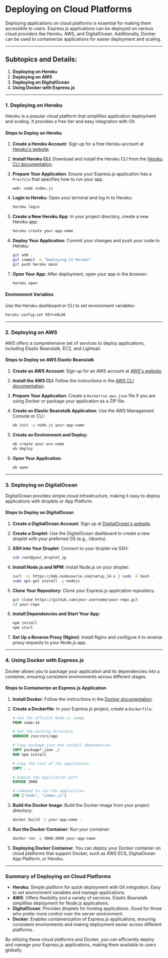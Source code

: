# **Deploying on Cloud Platforms**

Deploying applications on cloud platforms is essential for making them accessible to users. Express.js applications can be deployed on various cloud providers like Heroku, AWS, and DigitalOcean. Additionally, Docker can be used to containerize applications for easier deployment and scaling.

---

## **Subtopics and Details:**

1. **Deploying on Heroku**
2. **Deploying on AWS**
3. **Deploying on DigitalOcean**
4. **Using Docker with Express.js**

---

### **1. Deploying on Heroku**

Heroku is a popular cloud platform that simplifies application deployment and scaling. It provides a free tier and easy integration with Git.

#### **Steps to Deploy on Heroku**

1. **Create a Heroku Account**:
   Sign up for a free Heroku account at [Heroku's website](https://www.heroku.com).

2. **Install Heroku CLI**:
   Download and install the Heroku CLI from the [Heroku CLI documentation](https://devcenter.heroku.com/articles/heroku-cli).

3. **Prepare Your Application**:
   Ensure your Express.js application has a `Procfile` that specifies how to run your app.

   ```plaintext
   web: node index.js
   ```

4. **Login to Heroku**:
   Open your terminal and log in to Heroku:

   ```bash
   heroku login
   ```

5. **Create a New Heroku App**:
   In your project directory, create a new Heroku app:

   ```bash
   heroku create your-app-name
   ```

6. **Deploy Your Application**:
   Commit your changes and push your code to Heroku:

   ```bash
   git add .
   git commit -m "Deploying to Heroku"
   git push heroku main
   ```

7. **Open Your App**:
   After deployment, open your app in the browser:

   ```bash
   heroku open
   ```

#### **Environment Variables**

Use the Heroku dashboard or CLI to set environment variables:

```bash
heroku config:set KEY=VALUE
```

---

### **2. Deploying on AWS**

AWS offers a comprehensive set of services to deploy applications, including Elastic Beanstalk, EC2, and Lightsail.

#### **Steps to Deploy on AWS Elastic Beanstalk**

1. **Create an AWS Account**:
   Sign up for an AWS account at [AWS's website](https://aws.amazon.com).

2. **Install the AWS CLI**:
   Follow the instructions in the [AWS CLI documentation](https://docs.aws.amazon.com/cli/latest/userguide/cli-configure-quickstart.html).

3. **Prepare Your Application**:
   Create a `Dockerrun.aws.json` file if you are using Docker or package your application as a ZIP file.

4. **Create an Elastic Beanstalk Application**:
   Use the AWS Management Console or CLI:

   ```bash
   eb init -p node.js your-app-name
   ```

5. **Create an Environment and Deploy**:

   ```bash
   eb create your-env-name
   eb deploy
   ```

6. **Open Your Application**:

   ```bash
   eb open
   ```

---

### **3. Deploying on DigitalOcean**

DigitalOcean provides simple cloud infrastructure, making it easy to deploy applications with droplets or App Platform.

#### **Steps to Deploy on DigitalOcean**

1. **Create a DigitalOcean Account**:
   Sign up at [DigitalOcean's website](https://www.digitalocean.com).

2. **Create a Droplet**:
   Use the DigitalOcean dashboard to create a new droplet with your preferred OS (e.g., Ubuntu).

3. **SSH into Your Droplet**:
   Connect to your droplet via SSH:

   ```bash
   ssh root@your_droplet_ip
   ```

4. **Install Node.js and NPM**:
   Install Node.js on your droplet:

   ```bash
   curl -sL https://deb.nodesource.com/setup_14.x | sudo -E bash -
   sudo apt-get install -y nodejs
   ```

5. **Clone Your Repository**:
   Clone your Express.js application repository:

   ```bash
   git clone https://github.com/your-username/your-repo.git
   cd your-repo
   ```

6. **Install Dependencies and Start Your App**:

   ```bash
   npm install
   npm start
   ```

7. **Set Up a Reverse Proxy (Nginx)**:
   Install Nginx and configure it to reverse proxy requests to your Node.js app.

---

### **4. Using Docker with Express.js**

Docker allows you to package your application and its dependencies into a container, ensuring consistent environments across different stages.

#### **Steps to Containerize an Express.js Application**

1. **Install Docker**:
   Follow the instructions in the [Docker documentation](https://docs.docker.com/get-docker/).

2. **Create a Dockerfile**:
   In your Express.js project, create a `Dockerfile`:

   ```dockerfile
   # Use the official Node.js image
   FROM node:14

   # Set the working directory
   WORKDIR /usr/src/app

   # Copy package.json and install dependencies
   COPY package*.json ./
   RUN npm install

   # Copy the rest of the application
   COPY . .

   # Expose the application port
   EXPOSE 3000

   # Command to run the application
   CMD ["node", "index.js"]
   ```

3. **Build the Docker Image**:
   Build the Docker image from your project directory:

   ```bash
   docker build -t your-app-name .
   ```

4. **Run the Docker Container**:
   Run your container:

   ```bash
   docker run -p 3000:3000 your-app-name
   ```

5. **Deploying Docker Container**:
   You can deploy your Docker container on cloud platforms that support Docker, such as AWS ECS, DigitalOcean App Platform, or Heroku.

---

### **Summary of Deploying on Cloud Platforms**

- **Heroku**: Simple platform for quick deployment with Git integration. Easy to set environment variables and manage applications.
- **AWS**: Offers flexibility and a variety of services. Elastic Beanstalk simplifies deployment for Node.js applications.
- **DigitalOcean**: Provides droplets for hosting applications. Good for those who prefer more control over the server environment.
- **Docker**: Enables containerization of Express.js applications, ensuring consistent environments and making deployment easier across different platforms.

By utilizing these cloud platforms and Docker, you can efficiently deploy and manage your Express.js applications, making them available to users globally.
